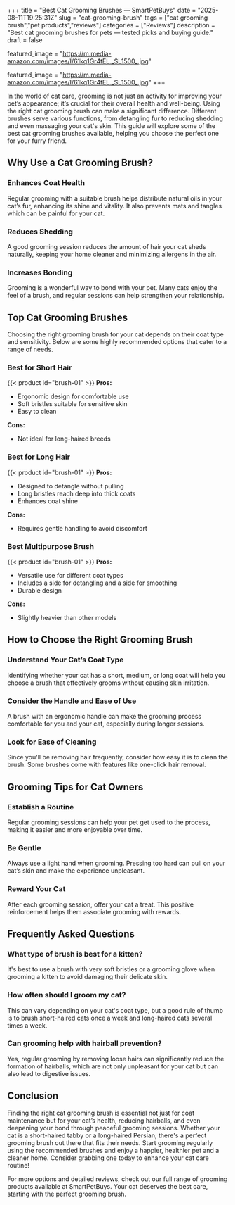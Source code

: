 +++
title = "Best Cat Grooming Brushes — SmartPetBuys"
date = "2025-08-11T19:25:31Z"
slug = "cat-grooming-brush"
tags = ["cat grooming brush","pet products","reviews"]
categories = ["Reviews"]
description = "Best cat grooming brushes for pets — tested picks and buying guide."
draft = false

featured_image = "https://m.media-amazon.com/images/I/61kq1Gr4tEL._SL1500_.jpg"

featured_image = "https://m.media-amazon.com/images/I/61kq1Gr4tEL._SL1500_.jpg"
+++

In the world of cat care, grooming is not just an activity for improving your pet’s appearance; it’s crucial for their overall health and well-being. Using the right cat grooming brush can make a significant difference. Different brushes serve various functions, from detangling fur to reducing shedding and even massaging your cat's skin. This guide will explore some of the best cat grooming brushes available, helping you choose the perfect one for your furry friend.

## Why Use a Cat Grooming Brush?

### Enhances Coat Health
Regular grooming with a suitable brush helps distribute natural oils in your cat’s fur, enhancing its shine and vitality. It also prevents mats and tangles which can be painful for your cat.

### Reduces Shedding
A good grooming session reduces the amount of hair your cat sheds naturally, keeping your home cleaner and minimizing allergens in the air.

### Increases Bonding
Grooming is a wonderful way to bond with your pet. Many cats enjoy the feel of a brush, and regular sessions can help strengthen your relationship.

## Top Cat Grooming Brushes

Choosing the right grooming brush for your cat depends on their coat type and sensitivity. Below are some highly recommended options that cater to a range of needs.

### Best for Short Hair
{{< product id="brush-01" >}}
**Pros:**
- Ergonomic design for comfortable use
- Soft bristles suitable for sensitive skin
- Easy to clean

**Cons:**
- Not ideal for long-haired breeds

### Best for Long Hair
{{< product id="brush-01" >}}
**Pros:**
- Designed to detangle without pulling
- Long bristles reach deep into thick coats
- Enhances coat shine

**Cons:**
- Requires gentle handling to avoid discomfort

### Best Multipurpose Brush
{{< product id="brush-01" >}}
**Pros:**
- Versatile use for different coat types
- Includes a side for detangling and a side for smoothing
- Durable design

**Cons:**
- Slightly heavier than other models

## How to Choose the Right Grooming Brush

### Understand Your Cat’s Coat Type
Identifying whether your cat has a short, medium, or long coat will help you choose a brush that effectively grooms without causing skin irritation.

### Consider the Handle and Ease of Use
A brush with an ergonomic handle can make the grooming process comfortable for you and your cat, especially during longer sessions.

### Look for Ease of Cleaning
Since you'll be removing hair frequently, consider how easy it is to clean the brush. Some brushes come with features like one-click hair removal.

## Grooming Tips for Cat Owners

### Establish a Routine
Regular grooming sessions can help your pet get used to the process, making it easier and more enjoyable over time.

### Be Gentle
Always use a light hand when grooming. Pressing too hard can pull on your cat’s skin and make the experience unpleasant.

### Reward Your Cat
After each grooming session, offer your cat a treat. This positive reinforcement helps them associate grooming with rewards.

## Frequently Asked Questions

### What type of brush is best for a kitten?
It's best to use a brush with very soft bristles or a grooming glove when grooming a kitten to avoid damaging their delicate skin.

### How often should I groom my cat?
This can vary depending on your cat's coat type, but a good rule of thumb is to brush short-haired cats once a week and long-haired cats several times a week.

### Can grooming help with hairball prevention?
Yes, regular grooming by removing loose hairs can significantly reduce the formation of hairballs, which are not only unpleasant for your cat but can also lead to digestive issues.

## Conclusion

Finding the right cat grooming brush is essential not just for coat maintenance but for your cat’s health, reducing hairballs, and even deepening your bond through peaceful grooming sessions. Whether your cat is a short-haired tabby or a long-haired Persian, there's a perfect grooming brush out there that fits their needs. Start grooming regularly using the recommended brushes and enjoy a happier, healthier pet and a cleaner home. Consider grabbing one today to enhance your cat care routine!

For more options and detailed reviews, check out our full range of grooming products available at SmartPetBuys. Your cat deserves the best care, starting with the perfect grooming brush.